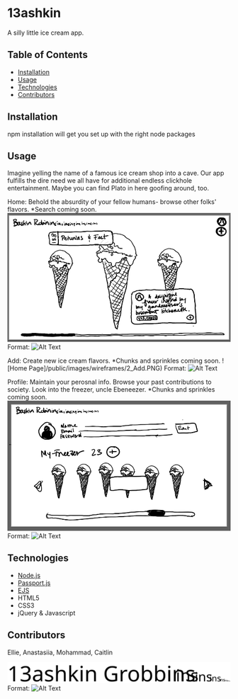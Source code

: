 # 13ashkin 

A silly little ice cream app.

## Table of Contents

- [Installation](#installation)
- [Usage](#usage)
- [Technologies](#technologies)
- [Contributors](#contributors)

## Installation

npm installation will get you set up with the right node packages

## Usage

Imagine yelling the name of a famous ice cream shop into a cave.  Our app fulfills the dire need we all have for additional endless clickhole entertainment.  Maybe you can find Plato in here goofing around, too.

Home: Behold the absurdity of your fellow humans- browse other folks' flavors.  *Search coming soon.
![Home Page](/public/images/wireframes/1_Home.PNG)
Format: ![Alt Text](url)

Add: Create new ice cream flavors.  *Chunks and sprinkles coming soon.
![Home Page]/public/images/wireframes/2_Add.PNG)
Format: ![Alt Text](url)

Profile: Maintain your perosnal info.  Browse your past contributions to society.  Look into the freezer, uncle Ebeneezer.  *Chunks and sprinkles coming soon.
![Home Page](/public/images/wireframes/3_Profile.PNG)
Format: ![Alt Text](url)

## Technologies

- [Node.js](#node)
- [Passport.js](#)
- [EJS]()
- HTML5
- CSS3
- jQuery & Javascript

## Contributors

Ellie, Anastasiia, Mohammad, Caitlin

![Bashkin Logo](/public/svg/logo.svg)
Format: ![Alt Text](url)